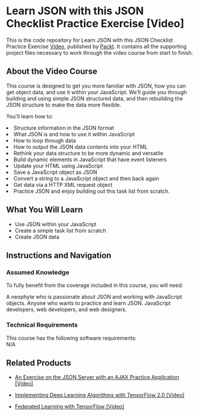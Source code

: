 


# Learn JSON with this JSON Checklist Practice Exercise [Video]
This is the code repository for Learn JSON with this JSON Checklist Practice Exercise [Video](https://www.packtpub.com/web-development/json-checklist-practice-exercise-learn-json-video), published by [Packt](https://www.packtpub.com/?utm_source=github). It contains all the supporting project files necessary to work through the video course from start to finish.
## About the Video Course
This course is designed to get you more familiar with JSON, how you can get object data, and use it within your JavaScript. We’ll guide you through building and using simple JSON structured data, and then rebuilding the JSON structure to make the data more flexible.

You'll learn how to:

<li>Structure information in the JSON format</li>
<li>What JSON is and how to use it within JavaScript</li>
<li>How to loop through data</li>
<li>How to output the JSON data contents into your HTML</li>
<li>Rethink your data structure to be more dynamic and versatile</li>
<li>Build dynamic elements in JavaScript that have event listeners</li>
<li>Update your HTML using JavaScript</li>
<li>Save a JavaScript object as JSON </li>
<li>Convert a string to a JavaScript object and then back again</li>
<li>Get data via a HTTP XML request object</li>
<li>Practice JSON and enjoy building out this task list from scratch.</li>

<H2>What You Will Learn</H2>
<DIV class=book-info-will-learn-text>
<UL>
<LI>Use JSON within your JavaScript</LI>
<LI>Create a simple task list from scratch</LI>
<LI>Create JSON data</LI>
</UL></DIV>

## Instructions and Navigation
### Assumed Knowledge
To fully benefit from the coverage included in this course, you will need:<br/>
<DIV class=book-info-will-learn-text>
A neophyte who is passionate about JSON and working with JavaScript objects. Anyone who wants to practice and learn JSON. JavaScript developers, web developers, and web designers.
<DIV>

### Technical Requirements
This course has the following software requirements:<br/>
N/A

## Related Products
* [An Exercise on the JSON Server with an AJAX Practice Application [Video]
](https://www.packtpub.com/web-development/exercise-json-server-ajax-practice-application-video)

* [Implementing Deep Learning Algorithms with TensorFlow 2.0 [Video]
]( https://www.packtpub.com/big-data-and-business-intelligence/implementing-deep-learning-algorithms-tensorflow-20-video)

* [Federated Learning with TensorFlow [Video]
]( https://www.packtpub.com/big-data-and-business-intelligence/federated-learning-tensorflow-video)
